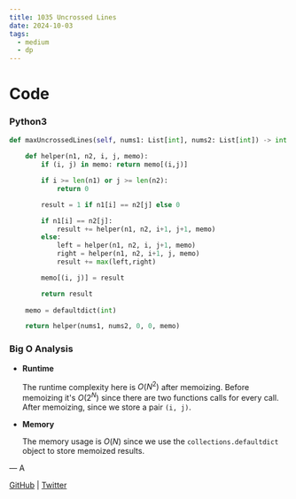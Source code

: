 ```yaml
---
title: 1035 Uncrossed Lines
date: 2024-10-03
tags:
  - medium
  - dp
---
```




# Code

### Python3

```python
def maxUncrossedLines(self, nums1: List[int], nums2: List[int]) -> int:
    
    def helper(n1, n2, i, j, memo):
        if (i, j) in memo: return memo[(i,j)]

        if i >= len(n1) or j >= len(n2):
            return 0

        result = 1 if n1[i] == n2[j] else 0

        if n1[i] == n2[j]:
            result += helper(n1, n2, i+1, j+1, memo)
        else:
            left = helper(n1, n2, i, j+1, memo)
            right = helper(n1, n2, i+1, j, memo)
            result += max(left,right)

        memo[(i, j)] = result

        return result
    
    memo = defaultdict(int)

    return helper(nums1, nums2, 0, 0, memo)
```

### Big O Analysis

- **Runtime**

  The runtime complexity here is $O(N^2)$ after memoizing. Before memoizing it's $O(2^N)$ since there are two functions calls for every call. After memoizing, since we store a pair `(i, j)`.

- **Memory**

  The memory usage is $O(N)$ since we use the `collections.defaultdict` object to store memoized results.

— A

[GitHub](https://github.com/AtharvaKamble) | [Twitter](https://twitter.com/AtharvaKamble07)
